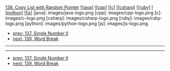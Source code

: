 [138. Copy List with Random Pointer](https://leetcode.com/problems/copy-list-with-random-pointer/)
[![java]](https://github.com/leetcode-study-group/leetcode-java-solutions/blob/master/138-copy-list-with-random-pointer.md)
[![cpp]](https://github.com/leetcode-study-group/leetcode-cpp-solutions/blob/master/138-copy-list-with-random-pointer.md)
[![c]](https://github.com/leetcode-study-group/leetcode-c-solutions/blob/master/138-copy-list-with-random-pointer.md)
[![csharp]](https://github.com/leetcode-study-group/leetcode-csharp-solutions/blob/master/138-copy-list-with-random-pointer.md)
[![ruby]](https://github.com/leetcode-study-group/leetcode-ruby-solutions/blob/master/138-copy-list-with-random-pointer.md)
[![python]](https://github.com/leetcode-study-group/leetcode-python-solutions/blob/master/138-copy-list-with-random-pointer.md)
[![js]](https://github.com/leetcode-study-group/leetcode-js-solutions/blob/master/138-copy-list-with-random-pointer.md)
[java]: images/java-logo.png
[cpp]: images/cpp-logo.png
[c]: images/c-logo.png
[csharp]: images/csharp-logo.png
[ruby]: images/ruby-logo.png
[python]: images/python-logo.png
[js]: images/js-logo.png

- [prev: 137. Single Number II](137-single-number-ii.md)
- [next: 139. Word Break](139-word-break.md)

---


---

- [prev: 137. Single Number II](137-single-number-ii.md)
- [next: 139. Word Break](139-word-break.md)
